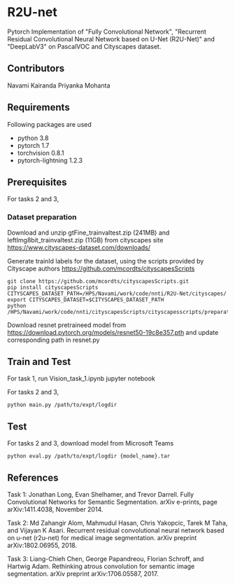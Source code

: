 # R2U-net
Pytorch Implementation of "Fully Convolutional Network", "Recurrent Residual Convolutional Neural Network based on U-Net (R2U-Net)" and "DeepLabV3" on PascalVOC and Cityscapes dataset.

## Contributors

Navami Kairanda
Priyanka Mohanta

## Requirements

Following packages are used

* python 3.8
* pytorch 1.7
* torchvision 0.8.1
* pytorch-lightning 1.2.3

## Prerequisites


For tasks 2 and 3, 
### Dataset preparation
Download and unzip gtFine_trainvaltest.zip (241MB) and leftImg8bit_trainvaltest.zip (11GB) from cityscapes site
https://www.cityscapes-dataset.com/downloads/

Generate trainId labels for the dataset, using the scripts provided by Cityscape authors https://github.com/mcordts/cityscapesScripts 
```
git clone https://github.com/mcordts/cityscapesScripts.git
pip install cityscapesScripts
CITYSCAPES_DATASET_PATH=/HPS/Navami/work/code/nnti/R2U-Net/cityscapes/
export CITYSCAPES_DATASET=$CITYSCAPES_DATASET_PATH
python /HPS/Navami/work/code/nnti/cityscapesScripts/cityscapesscripts/preparation/createTrainIdLabelImgs.py
```
Download resnet pretraineed model from https://download.pytorch.org/models/resnet50-19c8e357.pth and update corresponding path in resnet.py

## Train and Test

For task 1, run Vision_task_1.ipynb jupyter notebook

For tasks 2 and 3, 
```
python main.py /path/to/expt/logdir
```

## Test

For tasks 2 and 3, download model from Microsoft Teams

```
python eval.py /path/to/expt/logdir {model_name}.tar
```



## References


Task 1:
Jonathan Long, Evan Shelhamer, and Trevor Darrell. Fully Convolutional Networks for
Semantic Segmentation. arXiv e-prints, page arXiv:1411.4038, November 2014.

Task 2:
Md Zahangir Alom, Mahmudul Hasan, Chris Yakopcic, Tarek M Taha, and Vijayan K Asari.
Recurrent residual convolutional neural network based on u-net (r2u-net) for medical image
segmentation. arXiv preprint arXiv:1802.06955, 2018.

Task 3:
Liang-Chieh Chen, George Papandreou, Florian Schroff, and Hartwig Adam. Rethinking atrous
convolution for semantic image segmentation. arXiv preprint arXiv:1706.05587, 2017.
